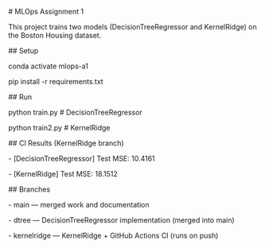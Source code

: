 \# MLOps Assignment 1



This project trains two models (DecisionTreeRegressor and KernelRidge) on the Boston Housing dataset.



\## Setup

conda activate mlops-a1

pip install -r requirements.txt



\## Run

python train.py      # DecisionTreeRegressor

python train2.py     # KernelRidge

\## CI Results (KernelRidge branch)

\- \[DecisionTreeRegressor] Test MSE: 10.4161

\- \[KernelRidge] Test MSE: 18.1512



\## Branches

\- main — merged work and documentation

\- dtree — DecisionTreeRegressor implementation (merged into main)

\- kernelridge — KernelRidge + GitHub Actions CI (runs on push)



